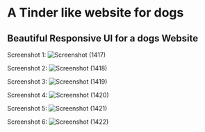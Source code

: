 # A Tinder like website for dogs
## Beautiful Responsive UI for a dogs Website
Screenshot 1:
![Screenshot (1417)](https://user-images.githubusercontent.com/70708619/125635050-546033cf-bc0f-4c2f-af62-6577e2bc87cc.png)

Screenshot 2:
![Screenshot (1418)](https://user-images.githubusercontent.com/70708619/125635059-e67d2371-486a-4d8b-bd3d-13ce46094abe.png)

Screenshot 3:
![Screenshot (1419)](https://user-images.githubusercontent.com/70708619/125635069-7ee60cd7-291e-4bc2-a654-3160efdbc428.png)

Screenshot 4:
![Screenshot (1420)](https://user-images.githubusercontent.com/70708619/125635075-5b346a48-5afc-4557-af3b-0f85bd8003d0.png)

Screenshot 5:
![Screenshot (1421)](https://user-images.githubusercontent.com/70708619/125635081-32f7c2f8-4c22-44fb-a96e-9ce1fbbcada4.png)

Screenshot 6:
![Screenshot (1422)](https://user-images.githubusercontent.com/70708619/125635086-6c0a8178-3a4f-46cc-8ab1-d171f7b94819.png)


